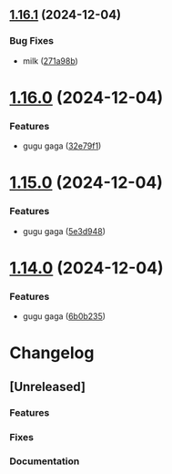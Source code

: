 ## [1.16.1](https://github.com/KDS4wexp/release_pipe/compare/v1.16.0...v1.16.1) (2024-12-04)


### Bug Fixes

* milk ([271a98b](https://github.com/KDS4wexp/release_pipe/commit/271a98b4623776db62a3e784787b86d727648ebd))

# [1.16.0](https://github.com/KDS4wexp/release_pipe/compare/v1.15.0...v1.16.0) (2024-12-04)


### Features

* gugu gaga ([32e79f1](https://github.com/KDS4wexp/release_pipe/commit/32e79f1d6df43c697913a42155a452b9698a0c63))

# [1.15.0](https://github.com/KDS4wexp/release_pipe/compare/v1.14.0...v1.15.0) (2024-12-04)


### Features

* gugu gaga ([5e3d948](https://github.com/KDS4wexp/release_pipe/commit/5e3d9482db140785b6294a032651708df4f399fc))

# [1.14.0](https://github.com/KDS4wexp/release_pipe/compare/v1.13.0...v1.14.0) (2024-12-04)


### Features

* gugu gaga ([6b0b235](https://github.com/KDS4wexp/release_pipe/commit/6b0b2359b53615e782b6218ebe9b6edecf873bfc))

# Changelog

## [Unreleased]

### Features

### Fixes

### Documentation
